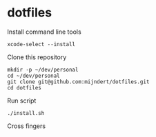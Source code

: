 # dotfiles

Install command line tools

```shell
xcode-select --install
```

Clone this repository

```shell
mkdir -p ~/dev/personal
cd ~/dev/personal
git clone git@github.com:mijndert/dotfiles.git
cd dotfiles
```

Run script

```shell
./install.sh
```

Cross fingers
